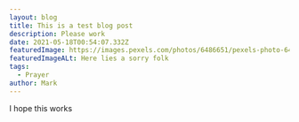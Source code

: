 ```yaml
---
layout: blog
title: This is a test blog post
description: Please work
date: 2021-05-18T00:54:07.332Z
featuredImage: https://images.pexels.com/photos/6486651/pexels-photo-6486651.jpeg?auto=compress&cs=tinysrgb&dpr=2&w=500
featuredImageALt: Here lies a sorry folk
tags:
  - Prayer
author: Mark
---
```

I hope this works